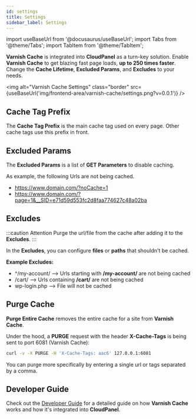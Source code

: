 ```yaml
---
id: settings
title: Settings
sidebar_label: Settings
---
```


import useBaseUrl from '@docusaurus/useBaseUrl';
import Tabs from '@theme/Tabs';
import TabItem from '@theme/TabItem';

**Varnish Cache** is integrated into **CloudPanel** as a turn-key solution. Enable **Varnish Cache** to get blazing fast page loads, **up to 250 times faster**.
Change the **Cache Lifetime**, **Excluded Params**, and **Excludes** to your needs.

<img alt="Varnish Cache Settings" class="border" src={useBaseUrl('img/frontend-area/varnish-cache/settings.png?v=0.0.1')} />

## Cache Tag Prefix

The **Cache Tag Prefix** is the main cache tag used on every page. Other cache tags use this prefix in front.

## Excluded Params

The **Excluded Params** is a list of **GET Parameters** to disable caching. 

As example, the following Urls are not being cached.

* https://www.domain.com/?noCache=1
* https://www.domain.com/?page=1&__SID=e71d59d553fc2d8faa774627c48a02ba

## Excludes

:::caution Attention
Purge the url/file from the cache after adding it to the **Excludes**.
:::

In the **Excludes**, you can configure **files** or **paths** that shouldn't be cached.

**Example Excludes:**

* ^/my-account/ --> Urls starting with **/my-account/** are not being cached
* /cart/ --> Urls containing **/cart/** are not being cached
* wp-login.php --> File will not be cached

## Purge Cache

**Purge Entire Cache** removes the entire cache for a site from **Varnish Cache**. 

Under the hood, a **PURGE** request with the header **X-Cache-Tags** is being sent to port 6081 (Varnish Cache):

```bash
curl -v -X PURGE -H 'X-Cache-Tags: aac6' 127.0.0.1:6081
```

You can purge more specifically by entering a single url or tags separated by a comma.

## Developer Guide

Check out the [Developer Guide](../developer-guide/vhost) for a detailed guide on how **Varnish Cache** works and how it's integrated into **CloudPanel**.